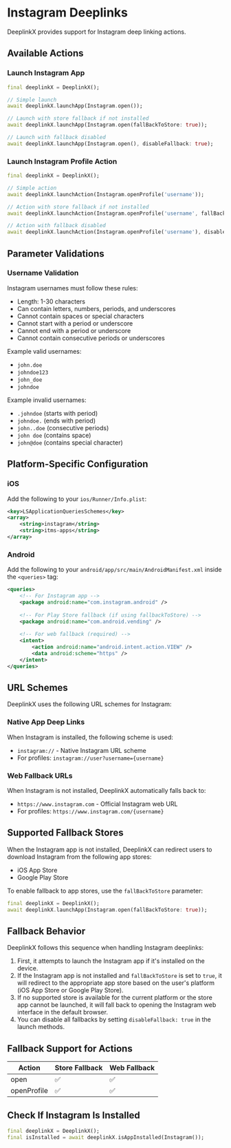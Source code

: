 # Instagram Deeplinks

DeeplinkX provides support for Instagram deep linking actions.

## Available Actions

### Launch Instagram App
```dart
final deeplinkX = DeeplinkX();

// Simple launch
await deeplinkX.launchApp(Instagram.open());

// Launch with store fallback if not installed
await deeplinkX.launchApp(Instagram.open(fallBackToStore: true));

// Launch with fallback disabled
await deeplinkX.launchApp(Instagram.open(), disableFallback: true);
```

### Launch Instagram Profile Action
```dart
final deeplinkX = DeeplinkX();

// Simple action
await deeplinkX.launchAction(Instagram.openProfile('username'));

// Action with store fallback if not installed
await deeplinkX.launchAction(Instagram.openProfile('username', fallBackToStore: true));

// Action with fallback disabled
await deeplinkX.launchAction(Instagram.openProfile('username'), disableFallback: true);
```

## Parameter Validations

### Username Validation
Instagram usernames must follow these rules:
- Length: 1-30 characters
- Can contain letters, numbers, periods, and underscores
- Cannot contain spaces or special characters
- Cannot start with a period or underscore
- Cannot end with a period or underscore
- Cannot contain consecutive periods or underscores

Example valid usernames:
- `john.doe`
- `johndoe123`
- `john_doe`
- `johndoe`

Example invalid usernames:
- `.johndoe` (starts with period)
- `johndoe.` (ends with period)
- `john..doe` (consecutive periods)
- `john doe` (contains space)
- `john@doe` (contains special character)

## Platform-Specific Configuration

### iOS
Add the following to your `ios/Runner/Info.plist`:
```xml
<key>LSApplicationQueriesSchemes</key>
<array>
    <string>instagram</string>
    <string>itms-apps</string>
</array>
```

### Android
Add the following to your `android/app/src/main/AndroidManifest.xml` inside the `<queries>` tag:
```xml
<queries>
    <!-- For Instagram app -->
    <package android:name="com.instagram.android" />
    
    <!-- For Play Store fallback (if using fallbackToStore) -->
    <package android:name="com.android.vending" />
    
    <!-- For web fallback (required) -->
    <intent>
        <action android:name="android.intent.action.VIEW" />
        <data android:scheme="https" />
    </intent>
</queries>
```

## URL Schemes

DeeplinkX uses the following URL schemes for Instagram:

### Native App Deep Links
When Instagram is installed, the following scheme is used:
- `instagram://` - Native Instagram URL scheme
- For profiles: `instagram://user?username={username}`

### Web Fallback URLs
When Instagram is not installed, DeeplinkX automatically falls back to:
- `https://www.instagram.com` - Official Instagram web URL
- For profiles: `https://www.instagram.com/{username}`

## Supported Fallback Stores
When the Instagram app is not installed, DeeplinkX can redirect users to download Instagram from the following app stores:

- iOS App Store
- Google Play Store

To enable fallback to app stores, use the `fallBackToStore` parameter:

```dart
final deeplinkX = DeeplinkX();
await deeplinkX.launchApp(Instagram.open(fallBackToStore: true));
```

## Fallback Behavior
DeeplinkX follows this sequence when handling Instagram deeplinks:

1. First, it attempts to launch the Instagram app if it's installed on the device.
2. If the Instagram app is not installed and `fallBackToStore` is set to `true`, it will redirect to the appropriate app store based on the user's platform (iOS App Store or Google Play Store).
3. If no supported store is available for the current platform or the store app cannot be launched, it will fall back to opening the Instagram web interface in the default browser.
4. You can disable all fallbacks by setting `disableFallback: true` in the launch methods.

## Fallback Support for Actions

| Action      | Store Fallback | Web Fallback |
| ----------- | -------------- | ------------ |
| open        | ✅              | ✅            |
| openProfile | ✅              | ✅            |

## Check If Instagram Is Installed

```dart
final deeplinkX = DeeplinkX();
final isInstalled = await deeplinkX.isAppInstalled(Instagram());
```
